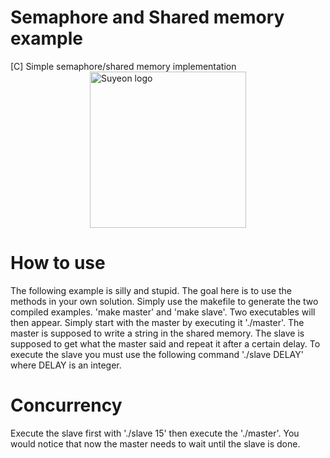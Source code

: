 # Semaphore and Shared memory example
[C] Simple semaphore/shared memory implementation
<img src="https://cloud.suyeon.org/github/suyeon.svg" style="display: block;margin-left: auto;margin-right: auto;" alt="Suyeon logo" height="250" width="250">

# How to use
The following example is silly and stupid. The goal here is to use the methods in your own solution.
Simply use the makefile to generate the two compiled examples. 'make master' and 'make slave'.
Two executables will then appear. Simply start with the master by executing it './master'.
The master is supposed to write a string in the shared memory.
The slave is supposed to get what the master said and repeat it after a certain delay.
To execute the slave you must use the following command './slave DELAY' where DELAY is an integer.

# Concurrency
Execute the slave first with './slave 15' then execute the './master'. You would notice that now the master needs to wait until the slave is done.